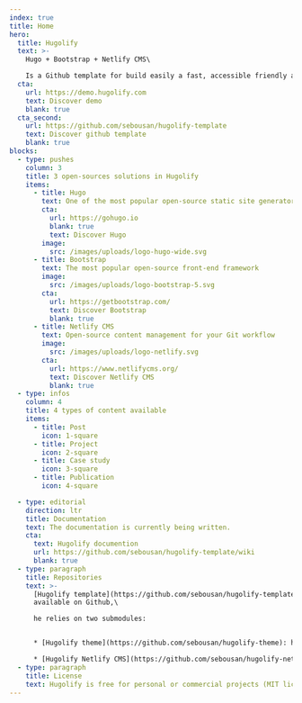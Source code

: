 ```yaml
---
index: true
title: Home
hero:
  title: Hugolify
  text: >-
    Hugo + Bootstrap + Netlify CMS\

    Is a Github template for build easily a fast, accessible friendly and low carbon website!
  cta:
    url: https://demo.hugolify.com
    text: Discover demo
    blank: true
  cta_second:
    url: https://github.com/sebousan/hugolify-template
    text: Discover github template
    blank: true
blocks:
  - type: pushes
    column: 3
    title: 3 open-sources solutions in Hugolify
    items:
      - title: Hugo
        text: One of the most popular open-source static site generators
        cta:
          url: https://gohugo.io
          blank: true
          text: Discover Hugo
        image:
          src: /images/uploads/logo-hugo-wide.svg
      - title: Bootstrap
        text: The most popular open-source front-end framework
        image:
          src: /images/uploads/logo-bootstrap-5.svg
        cta:
          url: https://getbootstrap.com/
          text: Discover Bootstrap
          blank: true
      - title: Netlify CMS
        text: Open-source content management for your Git workflow
        image:
          src: /images/uploads/logo-netlify.svg
        cta:
          url: https://www.netlifycms.org/
          text: Discover Netlify CMS
          blank: true
  - type: infos
    column: 4
    title: 4 types of content available
    items:
      - title: Post
        icon: 1-square
      - title: Project
        icon: 2-square
      - title: Case study
        icon: 3-square
      - title: Publication
        icon: 4-square

  - type: editorial
    direction: ltr
    title: Documentation
    text: The documentation is currently being written.
    cta:
      text: Hugolify documention
      url: https://github.com/sebousan/hugolify-template/wiki
      blank: true
  - type: paragraph
    title: Repositories
    text: >-
      [Hugolify template](https://github.com/sebousan/hugolify-template) is
      available on Github,\

      he relies on two submodules:


      * [Hugolify theme](https://github.com/sebousan/hugolify-theme): hugo theme for Hugolify

      * [Hugolify Netlify CMS](https://github.com/sebousan/hugolify-netlify-cms-template): Netlify CMS template for Hugolify
  - type: paragraph
    title: License
    text: Hugolify is free for personal or commercial projects (MIT license).
---
```

